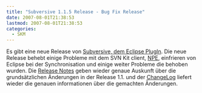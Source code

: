 ```yaml
---
title: "Subversive 1.1.5 Release - Bug Fix Release"
date: 2007-08-01T21:38:53
lastmod: 2007-08-01T21:38:53
categories:
  - SKM
---
```

Es gibt eine neue Release von [Subversive, dem Eclipse PlugIn](http://www.polarion.org/index.php?page=overview&project=subversive). Die 
neue Release behebt einige Probleme mit dem SVN Kit client, [NPE](http://c2.com/cgi/wiki?NullPointerException), einfrieren von Eclipse bei der 
Synchronisation und einige weiter Probleme die behoben wurden. Die [Release Notes](http://www.polarion.org/projects/subversive/download/1.1/releasenotes.txt) 
geben wieder genaue Auskunft über die grundsätzlichen Änderungen in der Release 1.1. und der 
[ChangeLog](http://www.polarion.org/projects/subversive/download/1.1/changelog.txt) liefert wieder die genauen informationen über die gemachten Änderungen.
